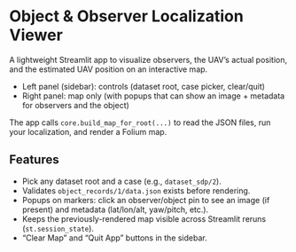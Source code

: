# Object & Observer Localization Viewer

A lightweight Streamlit app to visualize observers, the UAV’s actual position, and the estimated UAV position on an interactive map.

- Left panel (sidebar): controls (dataset root, case picker, clear/quit)
- Right panel: map only (with popups that can show an image + metadata for observers and the object)

The app calls ```core.build_map_for_root(...)``` to read the JSON files, run your localization, and render a Folium map.

## Features

- Pick any dataset root and a case (e.g., ```dataset_sdp/2```).
- Validates ```object_records/1/data.json``` exists before rendering.
- Popups on markers: click an observer/object pin to see an image (if present) and metadata (lat/lon/alt, yaw/pitch, etc.).
- Keeps the previously-rendered map visible across Streamlit reruns (```st.session_state```).
- “Clear Map” and “Quit App” buttons in the sidebar.
